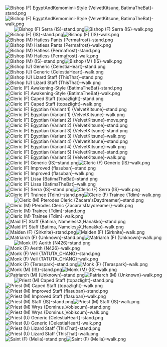 ![Bishop (F) EgyptAndKemomimi-Style {VelvetKitsune, BatimaTheBat}-stand.png](https://raw.githubusercontent.com/Klokinator/FE-Repo/main/Map%20Sprites/Magi%20-%20Holy-Type/Bishop%20(F)%20EgyptAndKemomimi-Style%20%7BVelvetKitsune,%20BatimaTheBat%7D-stand.png "Bishop (F) EgyptAndKemomimi-Style {VelvetKitsune, BatimaTheBat}-stand.png")![Bishop (F) EgyptAndKemomimi-Style {VelvetKitsune, BatimaTheBat}-walk.png](https://raw.githubusercontent.com/Klokinator/FE-Repo/main/Map%20Sprites/Magi%20-%20Holy-Type/Bishop%20(F)%20EgyptAndKemomimi-Style%20%7BVelvetKitsune,%20BatimaTheBat%7D-walk.png "Bishop (F) EgyptAndKemomimi-Style {VelvetKitsune, BatimaTheBat}-walk.png")&emsp;&emsp;![Bishop (F) Serra {IS}-stand.png](https://raw.githubusercontent.com/Klokinator/FE-Repo/main/Map%20Sprites/Magi%20-%20Holy-Type/Bishop%20(F)%20Serra%20%7BIS%7D-stand.png "Bishop (F) Serra {IS}-stand.png")![Bishop (F) Serra {IS}-walk.png](https://raw.githubusercontent.com/Klokinator/FE-Repo/main/Map%20Sprites/Magi%20-%20Holy-Type/Bishop%20(F)%20Serra%20%7BIS%7D-walk.png "Bishop (F) Serra {IS}-walk.png")&emsp;&emsp;![Bishop (F) {IS}-stand.png](https://raw.githubusercontent.com/Klokinator/FE-Repo/main/Map%20Sprites/Magi%20-%20Holy-Type/Bishop%20(F)%20%7BIS%7D-stand.png "Bishop (F) {IS}-stand.png")![Bishop (F) {IS}-walk.png](https://raw.githubusercontent.com/Klokinator/FE-Repo/main/Map%20Sprites/Magi%20-%20Holy-Type/Bishop%20(F)%20%7BIS%7D-walk.png "Bishop (F) {IS}-walk.png")&emsp;&emsp;![Bishop (M) Hatless Pants {Permafrost}-stand.png](https://raw.githubusercontent.com/Klokinator/FE-Repo/main/Map%20Sprites/Magi%20-%20Holy-Type/Bishop%20(M)%20Hatless%20Pants%20%7BPermafrost%7D-stand.png "Bishop (M) Hatless Pants {Permafrost}-stand.png")![Bishop (M) Hatless Pants {Permafrost}-walk.png](https://raw.githubusercontent.com/Klokinator/FE-Repo/main/Map%20Sprites/Magi%20-%20Holy-Type/Bishop%20(M)%20Hatless%20Pants%20%7BPermafrost%7D-walk.png "Bishop (M) Hatless Pants {Permafrost}-walk.png")&emsp;&emsp;![Bishop (M) Hatless {Permafrost}-stand.png](https://raw.githubusercontent.com/Klokinator/FE-Repo/main/Map%20Sprites/Magi%20-%20Holy-Type/Bishop%20(M)%20Hatless%20%7BPermafrost%7D-stand.png "Bishop (M) Hatless {Permafrost}-stand.png")![Bishop (M) Hatless {Permafrost}-walk.png](https://raw.githubusercontent.com/Klokinator/FE-Repo/main/Map%20Sprites/Magi%20-%20Holy-Type/Bishop%20(M)%20Hatless%20%7BPermafrost%7D-walk.png "Bishop (M) Hatless {Permafrost}-walk.png")&emsp;&emsp;![Bishop (M) {IS}-stand.png](https://raw.githubusercontent.com/Klokinator/FE-Repo/main/Map%20Sprites/Magi%20-%20Holy-Type/Bishop%20(M)%20%7BIS%7D-stand.png "Bishop (M) {IS}-stand.png")![Bishop (M) {IS}-walk.png](https://raw.githubusercontent.com/Klokinator/FE-Repo/main/Map%20Sprites/Magi%20-%20Holy-Type/Bishop%20(M)%20%7BIS%7D-walk.png "Bishop (M) {IS}-walk.png")&emsp;&emsp;![Bishop (U) Generic {CelestiaHeart}-stand.png](https://raw.githubusercontent.com/Klokinator/FE-Repo/main/Map%20Sprites/Magi%20-%20Holy-Type/Bishop%20(U)%20Generic%20%7BCelestiaHeart%7D-stand.png "Bishop (U) Generic {CelestiaHeart}-stand.png")![Bishop (U) Generic {CelestiaHeart}-walk.png](https://raw.githubusercontent.com/Klokinator/FE-Repo/main/Map%20Sprites/Magi%20-%20Holy-Type/Bishop%20(U)%20Generic%20%7BCelestiaHeart%7D-walk.png "Bishop (U) Generic {CelestiaHeart}-walk.png")&emsp;&emsp;![Bishop (U) Lizard Staff {ThisThat}-stand.png](https://raw.githubusercontent.com/Klokinator/FE-Repo/main/Map%20Sprites/Magi%20-%20Holy-Type/Bishop%20(U)%20Lizard%20Staff%20%7BThisThat%7D-stand.png "Bishop (U) Lizard Staff {ThisThat}-stand.png")![Bishop (U) Lizard Staff {ThisThat}-walk.png](https://raw.githubusercontent.com/Klokinator/FE-Repo/main/Map%20Sprites/Magi%20-%20Holy-Type/Bishop%20(U)%20Lizard%20Staff%20%7BThisThat%7D-walk.png "Bishop (U) Lizard Staff {ThisThat}-walk.png")&emsp;&emsp;![Cleric (F) Awakening-Style {BatimaTheBat}-stand.png](https://raw.githubusercontent.com/Klokinator/FE-Repo/main/Map%20Sprites/Magi%20-%20Holy-Type/Cleric%20(F)%20Awakening-Style%20%7BBatimaTheBat%7D-stand.png "Cleric (F) Awakening-Style {BatimaTheBat}-stand.png")![Cleric (F) Awakening-Style {BatimaTheBat}-walk.png](https://raw.githubusercontent.com/Klokinator/FE-Repo/main/Map%20Sprites/Magi%20-%20Holy-Type/Cleric%20(F)%20Awakening-Style%20%7BBatimaTheBat%7D-walk.png "Cleric (F) Awakening-Style {BatimaTheBat}-walk.png")&emsp;&emsp;![Cleric (F) Caped Staff {topazlight}-stand.png](https://raw.githubusercontent.com/Klokinator/FE-Repo/main/Map%20Sprites/Magi%20-%20Holy-Type/Cleric%20(F)%20Caped%20Staff%20%7Btopazlight%7D-stand.png "Cleric (F) Caped Staff {topazlight}-stand.png")![Cleric (F) Caped Staff {topazlight}-walk.png](https://raw.githubusercontent.com/Klokinator/FE-Repo/main/Map%20Sprites/Magi%20-%20Holy-Type/Cleric%20(F)%20Caped%20Staff%20%7Btopazlight%7D-walk.png "Cleric (F) Caped Staff {topazlight}-walk.png")&emsp;&emsp;![Cleric (F) Egyptian (Variant 1) {VelvetKitsune}-stand.png](https://raw.githubusercontent.com/Klokinator/FE-Repo/main/Map%20Sprites/Magi%20-%20Holy-Type/Cleric%20(F)%20Egyptian%20(Variant%201)%20%7BVelvetKitsune%7D-stand.png "Cleric (F) Egyptian (Variant 1) {VelvetKitsune}-stand.png")![Cleric (F) Egyptian (Variant 1) {VelvetKitsune}-walk.png](https://raw.githubusercontent.com/Klokinator/FE-Repo/main/Map%20Sprites/Magi%20-%20Holy-Type/Cleric%20(F)%20Egyptian%20(Variant%201)%20%7BVelvetKitsune%7D-walk.png "Cleric (F) Egyptian (Variant 1) {VelvetKitsune}-walk.png")&emsp;&emsp;![Cleric (F) Egyptian (Variant 2) {VelvetKitsune}-move.png](https://raw.githubusercontent.com/Klokinator/FE-Repo/main/Map%20Sprites/Magi%20-%20Holy-Type/Cleric%20(F)%20Egyptian%20(Variant%202)%20%7BVelvetKitsune%7D-move.png "Cleric (F) Egyptian (Variant 2) {VelvetKitsune}-move.png")![Cleric (F) Egyptian (Variant 2) {VelvetKitsune}-stand.png](https://raw.githubusercontent.com/Klokinator/FE-Repo/main/Map%20Sprites/Magi%20-%20Holy-Type/Cleric%20(F)%20Egyptian%20(Variant%202)%20%7BVelvetKitsune%7D-stand.png "Cleric (F) Egyptian (Variant 2) {VelvetKitsune}-stand.png")&emsp;&emsp;![Cleric (F) Egyptian (Variant 3) {VelvetKitsune}-stand.png](https://raw.githubusercontent.com/Klokinator/FE-Repo/main/Map%20Sprites/Magi%20-%20Holy-Type/Cleric%20(F)%20Egyptian%20(Variant%203)%20%7BVelvetKitsune%7D-stand.png "Cleric (F) Egyptian (Variant 3) {VelvetKitsune}-stand.png")![Cleric (F) Egyptian (Variant 3) {VelvetKitsune}-walk.png](https://raw.githubusercontent.com/Klokinator/FE-Repo/main/Map%20Sprites/Magi%20-%20Holy-Type/Cleric%20(F)%20Egyptian%20(Variant%203)%20%7BVelvetKitsune%7D-walk.png "Cleric (F) Egyptian (Variant 3) {VelvetKitsune}-walk.png")&emsp;&emsp;![Cleric (F) Egyptian (Variant 4) {VelvetKitsune}-stand.png](https://raw.githubusercontent.com/Klokinator/FE-Repo/main/Map%20Sprites/Magi%20-%20Holy-Type/Cleric%20(F)%20Egyptian%20(Variant%204)%20%7BVelvetKitsune%7D-stand.png "Cleric (F) Egyptian (Variant 4) {VelvetKitsune}-stand.png")![Cleric (F) Egyptian (Variant 4) {VelvetKitsune}-walk.png](https://raw.githubusercontent.com/Klokinator/FE-Repo/main/Map%20Sprites/Magi%20-%20Holy-Type/Cleric%20(F)%20Egyptian%20(Variant%204)%20%7BVelvetKitsune%7D-walk.png "Cleric (F) Egyptian (Variant 4) {VelvetKitsune}-walk.png")&emsp;&emsp;![Cleric (F) Egyptian (Variant 5) {VelvetKitsune}-stand.png](https://raw.githubusercontent.com/Klokinator/FE-Repo/main/Map%20Sprites/Magi%20-%20Holy-Type/Cleric%20(F)%20Egyptian%20(Variant%205)%20%7BVelvetKitsune%7D-stand.png "Cleric (F) Egyptian (Variant 5) {VelvetKitsune}-stand.png")![Cleric (F) Egyptian (Variant 5) {VelvetKitsune}-walk.png](https://raw.githubusercontent.com/Klokinator/FE-Repo/main/Map%20Sprites/Magi%20-%20Holy-Type/Cleric%20(F)%20Egyptian%20(Variant%205)%20%7BVelvetKitsune%7D-walk.png "Cleric (F) Egyptian (Variant 5) {VelvetKitsune}-walk.png")&emsp;&emsp;![Cleric (F) Generic {IS}-stand.png](https://raw.githubusercontent.com/Klokinator/FE-Repo/main/Map%20Sprites/Magi%20-%20Holy-Type/Cleric%20(F)%20Generic%20%7BIS%7D-stand.png "Cleric (F) Generic {IS}-stand.png")![Cleric (F) Generic {IS}-walk.png](https://raw.githubusercontent.com/Klokinator/FE-Repo/main/Map%20Sprites/Magi%20-%20Holy-Type/Cleric%20(F)%20Generic%20%7BIS%7D-walk.png "Cleric (F) Generic {IS}-walk.png")&emsp;&emsp;![Cleric (F) Improved {flasuban}-stand.png](https://raw.githubusercontent.com/Klokinator/FE-Repo/main/Map%20Sprites/Magi%20-%20Holy-Type/Cleric%20(F)%20Improved%20%7Bflasuban%7D-stand.png "Cleric (F) Improved {flasuban}-stand.png")![Cleric (F) Improved {flasuban}-walk.png](https://raw.githubusercontent.com/Klokinator/FE-Repo/main/Map%20Sprites/Magi%20-%20Holy-Type/Cleric%20(F)%20Improved%20%7Bflasuban%7D-walk.png "Cleric (F) Improved {flasuban}-walk.png")&emsp;&emsp;![Cleric (F) Lissa {BatimaTheBat}-stand.png](https://raw.githubusercontent.com/Klokinator/FE-Repo/main/Map%20Sprites/Magi%20-%20Holy-Type/Cleric%20(F)%20Lissa%20%7BBatimaTheBat%7D-stand.png "Cleric (F) Lissa {BatimaTheBat}-stand.png")![Cleric (F) Lissa {BatimaTheBat}-walk.png](https://raw.githubusercontent.com/Klokinator/FE-Repo/main/Map%20Sprites/Magi%20-%20Holy-Type/Cleric%20(F)%20Lissa%20%7BBatimaTheBat%7D-walk.png "Cleric (F) Lissa {BatimaTheBat}-walk.png")&emsp;&emsp;![Cleric (F) Serra {IS}-stand.png](https://raw.githubusercontent.com/Klokinator/FE-Repo/main/Map%20Sprites/Magi%20-%20Holy-Type/Cleric%20(F)%20Serra%20%7BIS%7D-stand.png "Cleric (F) Serra {IS}-stand.png")![Cleric (F) Serra {IS}-walk.png](https://raw.githubusercontent.com/Klokinator/FE-Repo/main/Map%20Sprites/Magi%20-%20Holy-Type/Cleric%20(F)%20Serra%20%7BIS%7D-walk.png "Cleric (F) Serra {IS}-walk.png")&emsp;&emsp;![Cleric (F) Trainee {Tdim}-stand.png](https://raw.githubusercontent.com/Klokinator/FE-Repo/main/Map%20Sprites/Magi%20-%20Holy-Type/Cleric%20(F)%20Trainee%20%7BTdim%7D-stand.png "Cleric (F) Trainee {Tdim}-stand.png")![Cleric (F) Trainee {Tdim}-walk.png](https://raw.githubusercontent.com/Klokinator/FE-Repo/main/Map%20Sprites/Magi%20-%20Holy-Type/Cleric%20(F)%20Trainee%20%7BTdim%7D-walk.png "Cleric (F) Trainee {Tdim}-walk.png")&emsp;&emsp;![Cleric (M) Pterodes Cleric {Zacara'sDaydreamer}-stand.png](https://raw.githubusercontent.com/Klokinator/FE-Repo/main/Map%20Sprites/Magi%20-%20Holy-Type/Cleric%20(M)%20Pterodes%20Cleric%20%7BZacara'sDaydreamer%7D-stand.png "Cleric (M) Pterodes Cleric {Zacara'sDaydreamer}-stand.png")![Cleric (M) Pterodes Cleric {Zacara'sDaydreamer}-walk.png](https://raw.githubusercontent.com/Klokinator/FE-Repo/main/Map%20Sprites/Magi%20-%20Holy-Type/Cleric%20(M)%20Pterodes%20Cleric%20%7BZacara'sDaydreamer%7D-walk.png "Cleric (M) Pterodes Cleric {Zacara'sDaydreamer}-walk.png")&emsp;&emsp;![Cleric (M) Trainee {Tdim}-stand.png](https://raw.githubusercontent.com/Klokinator/FE-Repo/main/Map%20Sprites/Magi%20-%20Holy-Type/Cleric%20(M)%20Trainee%20%7BTdim%7D-stand.png "Cleric (M) Trainee {Tdim}-stand.png")![Cleric (M) Trainee {Tdim}-walk.png](https://raw.githubusercontent.com/Klokinator/FE-Repo/main/Map%20Sprites/Magi%20-%20Holy-Type/Cleric%20(M)%20Trainee%20%7BTdim%7D-walk.png "Cleric (M) Trainee {Tdim}-walk.png")&emsp;&emsp;![Maid (F) Staff {Batima, NamelessX,Hanakko}-stand.png](https://raw.githubusercontent.com/Klokinator/FE-Repo/main/Map%20Sprites/Magi%20-%20Holy-Type/Maid%20(F)%20Staff%20%7BBatima,%20NamelessX,Hanakko%7D-stand.png "Maid (F) Staff {Batima, NamelessX,Hanakko}-stand.png")![Maid (F) Staff {Batima, NamelessX,Hanakko}-walk.png](https://raw.githubusercontent.com/Klokinator/FE-Repo/main/Map%20Sprites/Magi%20-%20Holy-Type/Maid%20(F)%20Staff%20%7BBatima,%20NamelessX,Hanakko%7D-walk.png "Maid (F) Staff {Batima, NamelessX,Hanakko}-walk.png")&emsp;&emsp;![Maiden (F) {Sirknite}-stand.png](https://raw.githubusercontent.com/Klokinator/FE-Repo/main/Map%20Sprites/Magi%20-%20Holy-Type/Maiden%20(F)%20%7BSirknite%7D-stand.png "Maiden (F) {Sirknite}-stand.png")![Maiden (F) {Sirknite}-walk.png](https://raw.githubusercontent.com/Klokinator/FE-Repo/main/Map%20Sprites/Magi%20-%20Holy-Type/Maiden%20(F)%20%7BSirknite%7D-walk.png "Maiden (F) {Sirknite}-walk.png")&emsp;&emsp;![Matriarch (F) {Unknown}-stand.png](https://raw.githubusercontent.com/Klokinator/FE-Repo/main/Map%20Sprites/Magi%20-%20Holy-Type/Matriarch%20(F)%20%7BUnknown%7D-stand.png "Matriarch (F) {Unknown}-stand.png")![Matriarch (F) {Unknown}-walk.png](https://raw.githubusercontent.com/Klokinator/FE-Repo/main/Map%20Sprites/Magi%20-%20Holy-Type/Matriarch%20(F)%20%7BUnknown%7D-walk.png "Matriarch (F) {Unknown}-walk.png")&emsp;&emsp;![Monk (F) Aerith {N426}-stand.png](https://raw.githubusercontent.com/Klokinator/FE-Repo/main/Map%20Sprites/Magi%20-%20Holy-Type/Monk%20(F)%20Aerith%20%7BN426%7D-stand.png "Monk (F) Aerith {N426}-stand.png")![Monk (F) Aerith {N426}-walk.png](https://raw.githubusercontent.com/Klokinator/FE-Repo/main/Map%20Sprites/Magi%20-%20Holy-Type/Monk%20(F)%20Aerith%20%7BN426%7D-walk.png "Monk (F) Aerith {N426}-walk.png")&emsp;&emsp;![Monk (F) Veil {TATUTA_CHANG}-stand.png](https://raw.githubusercontent.com/Klokinator/FE-Repo/main/Map%20Sprites/Magi%20-%20Holy-Type/Monk%20(F)%20Veil%20%7BTATUTA_CHANG%7D-stand.png "Monk (F) Veil {TATUTA_CHANG}-stand.png")![Monk (F) Veil {TATUTA_CHANG}-walk.png](https://raw.githubusercontent.com/Klokinator/FE-Repo/main/Map%20Sprites/Magi%20-%20Holy-Type/Monk%20(F)%20Veil%20%7BTATUTA_CHANG%7D-walk.png "Monk (F) Veil {TATUTA_CHANG}-walk.png")&emsp;&emsp;![Monk (F) {Teraspark}-stand.png](https://raw.githubusercontent.com/Klokinator/FE-Repo/main/Map%20Sprites/Magi%20-%20Holy-Type/Monk%20(F)%20%7BTeraspark%7D-stand.png "Monk (F) {Teraspark}-stand.png")![Monk (F) {Teraspark}-walk.png](https://raw.githubusercontent.com/Klokinator/FE-Repo/main/Map%20Sprites/Magi%20-%20Holy-Type/Monk%20(F)%20%7BTeraspark%7D-walk.png "Monk (F) {Teraspark}-walk.png")&emsp;&emsp;![Monk (M) {IS}-stand.png](https://raw.githubusercontent.com/Klokinator/FE-Repo/main/Map%20Sprites/Magi%20-%20Holy-Type/Monk%20(M)%20%7BIS%7D-stand.png "Monk (M) {IS}-stand.png")![Monk (M) {IS}-walk.png](https://raw.githubusercontent.com/Klokinator/FE-Repo/main/Map%20Sprites/Magi%20-%20Holy-Type/Monk%20(M)%20%7BIS%7D-walk.png "Monk (M) {IS}-walk.png")&emsp;&emsp;![Patriarch (M) {Unknown}-stand.png](https://raw.githubusercontent.com/Klokinator/FE-Repo/main/Map%20Sprites/Magi%20-%20Holy-Type/Patriarch%20(M)%20%7BUnknown%7D-stand.png "Patriarch (M) {Unknown}-stand.png")![Patriarch (M) {Unknown}-walk.png](https://raw.githubusercontent.com/Klokinator/FE-Repo/main/Map%20Sprites/Magi%20-%20Holy-Type/Patriarch%20(M)%20%7BUnknown%7D-walk.png "Patriarch (M) {Unknown}-walk.png")&emsp;&emsp;![Priest (M) Caped Staff {topazlight}-stand.png](https://raw.githubusercontent.com/Klokinator/FE-Repo/main/Map%20Sprites/Magi%20-%20Holy-Type/Priest%20(M)%20Caped%20Staff%20%7Btopazlight%7D-stand.png "Priest (M) Caped Staff {topazlight}-stand.png")![Priest (M) Caped Staff {topazlight}-walk.png](https://raw.githubusercontent.com/Klokinator/FE-Repo/main/Map%20Sprites/Magi%20-%20Holy-Type/Priest%20(M)%20Caped%20Staff%20%7Btopazlight%7D-walk.png "Priest (M) Caped Staff {topazlight}-walk.png")&emsp;&emsp;![Priest (M) Improved Staff {flasuban}-stand.png](https://raw.githubusercontent.com/Klokinator/FE-Repo/main/Map%20Sprites/Magi%20-%20Holy-Type/Priest%20(M)%20Improved%20Staff%20%7Bflasuban%7D-stand.png "Priest (M) Improved Staff {flasuban}-stand.png")![Priest (M) Improved Staff {flasuban}-walk.png](https://raw.githubusercontent.com/Klokinator/FE-Repo/main/Map%20Sprites/Magi%20-%20Holy-Type/Priest%20(M)%20Improved%20Staff%20%7Bflasuban%7D-walk.png "Priest (M) Improved Staff {flasuban}-walk.png")&emsp;&emsp;![Priest (M) Staff {IS}-stand.png](https://raw.githubusercontent.com/Klokinator/FE-Repo/main/Map%20Sprites/Magi%20-%20Holy-Type/Priest%20(M)%20Staff%20%7BIS%7D-stand.png "Priest (M) Staff {IS}-stand.png")![Priest (M) Staff {IS}-walk.png](https://raw.githubusercontent.com/Klokinator/FE-Repo/main/Map%20Sprites/Magi%20-%20Holy-Type/Priest%20(M)%20Staff%20%7BIS%7D-walk.png "Priest (M) Staff {IS}-walk.png")&emsp;&emsp;![Priest (M) Wrys {Dominus_Vobiscum}-stand.png](https://raw.githubusercontent.com/Klokinator/FE-Repo/main/Map%20Sprites/Magi%20-%20Holy-Type/Priest%20(M)%20Wrys%20%7BDominus_Vobiscum%7D-stand.png "Priest (M) Wrys {Dominus_Vobiscum}-stand.png")![Priest (M) Wrys {Dominus_Vobiscum}-walk.png](https://raw.githubusercontent.com/Klokinator/FE-Repo/main/Map%20Sprites/Magi%20-%20Holy-Type/Priest%20(M)%20Wrys%20%7BDominus_Vobiscum%7D-walk.png "Priest (M) Wrys {Dominus_Vobiscum}-walk.png")&emsp;&emsp;![Priest (U) Generic {CelestiaHeart}-stand.png](https://raw.githubusercontent.com/Klokinator/FE-Repo/main/Map%20Sprites/Magi%20-%20Holy-Type/Priest%20(U)%20Generic%20%7BCelestiaHeart%7D-stand.png "Priest (U) Generic {CelestiaHeart}-stand.png")![Priest (U) Generic {CelestiaHeart}-walk.png](https://raw.githubusercontent.com/Klokinator/FE-Repo/main/Map%20Sprites/Magi%20-%20Holy-Type/Priest%20(U)%20Generic%20%7BCelestiaHeart%7D-walk.png "Priest (U) Generic {CelestiaHeart}-walk.png")&emsp;&emsp;![Priest (U) Lizard Staff {ThisThat}-stand.png](https://raw.githubusercontent.com/Klokinator/FE-Repo/main/Map%20Sprites/Magi%20-%20Holy-Type/Priest%20(U)%20Lizard%20Staff%20%7BThisThat%7D-stand.png "Priest (U) Lizard Staff {ThisThat}-stand.png")![Priest (U) Lizard Staff {ThisThat}-walk.png](https://raw.githubusercontent.com/Klokinator/FE-Repo/main/Map%20Sprites/Magi%20-%20Holy-Type/Priest%20(U)%20Lizard%20Staff%20%7BThisThat%7D-walk.png "Priest (U) Lizard Staff {ThisThat}-walk.png")&emsp;&emsp;![Saint (F) {Melia}-stand.png](https://raw.githubusercontent.com/Klokinator/FE-Repo/main/Map%20Sprites/Magi%20-%20Holy-Type/Saint%20(F)%20%7BMelia%7D-stand.png "Saint (F) {Melia}-stand.png")![Saint (F) {Melia}-walk.png](https://raw.githubusercontent.com/Klokinator/FE-Repo/main/Map%20Sprites/Magi%20-%20Holy-Type/Saint%20(F)%20%7BMelia%7D-walk.png "Saint (F) {Melia}-walk.png")